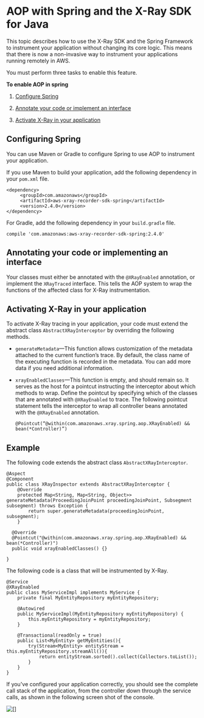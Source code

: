 # AOP with Spring and the X\-Ray SDK for Java<a name="xray-sdk-java-aop-spring"></a>

This topic describes how to use the X\-Ray SDK and the Spring Framework to instrument your application without changing its core logic\. This means that there is now a non\-invasive way to instrument your applications running remotely in AWS\.

You must perform three tasks to enable this feature\.

**To enable AOP in spring**

1. [Configure Spring](#xray-sdk-java-aop-spring-configuration)

1. [Annotate your code or implement an interface](#xray-sdk-java-aop-annotate-or-implement)

1. [Activate X\-Ray in your application](#xray-sdk-java-aop-activate-xray)

## Configuring Spring<a name="xray-sdk-java-aop-spring-configuration"></a>

You can use Maven or Gradle to configure Spring to use AOP to instrument your application\.

If you use Maven to build your application, add the following dependency in your `pom.xml` file\.

```
<dependency> 
     <groupId>com.amazonaws</groupId> 
     <artifactId>aws-xray-recorder-sdk-spring</artifactId> 
     <version>2.4.0</version> 
</dependency>
```

For Gradle, add the following dependency in your `build.gradle` file\.

```
compile 'com.amazonaws:aws-xray-recorder-sdk-spring:2.4.0'
```

## Annotating your code or implementing an interface<a name="xray-sdk-java-aop-annotate-or-implement"></a>

Your classes must either be annotated with the `@XRayEnabled` annotation, or implement the `XRayTraced` interface\. This tells the AOP system to wrap the functions of the affected class for X\-Ray instrumentation\.

## Activating X\-Ray in your application<a name="xray-sdk-java-aop-activate-xray"></a>

To activate X\-Ray tracing in your application, your code must extend the abstract class `AbstractXRayInterceptor` by overriding the following methods\.
+ `generateMetadata`—This function allows customization of the metadata attached to the current function’s trace\. By default, the class name of the executing function is recorded in the metadata\. You can add more data if you need additional information\.
+ `xrayEnabledClasses`—This function is empty, and should remain so\. It serves as the host for a pointcut instructing the interceptor about which methods to wrap\. Define the pointcut by specifying which of the classes that are annotated with `@XRayEnabled` to trace\. The following pointcut statement tells the interceptor to wrap all controller beans annotated with the `@XRayEnabled` annotation\.

  ```
  @Pointcut(“@within(com.amazonaws.xray.spring.aop.XRayEnabled) && bean(*Controller)”)
  ```

## Example<a name="xray-sdk-java-aop-example"></a>

The following code extends the abstract class `AbstractXRayInterceptor`\.

```
@Aspect
@Component
public class XRayInspector extends AbstractXRayInterceptor {    
    @Override    
    protected Map<String, Map<String, Object>> generateMetadata(ProceedingJoinPoint proceedingJoinPoint, Subsegment subsegment) throws Exception {      
        return super.generateMetadata(proceedingJoinPoint, subsegment);    
    }    
  
  @Override    
  @Pointcut("@within(com.amazonaws.xray.spring.aop.XRayEnabled) && bean(*Controller)")    
  public void xrayEnabledClasses() {}
  
}
```

The following code is a class that will be instrumented by X\-Ray\.

```
@Service
@XRayEnabled
public class MyServiceImpl implements MyService {    
    private final MyEntityRepository myEntityRepository;    
    
    @Autowired    
    public MyServiceImpl(MyEntityRepository myEntityRepository) {        
        this.myEntityRepository = myEntityRepository;    
    }    
    
    @Transactional(readOnly = true)    
    public List<MyEntity> getMyEntities(){        
        try(Stream<MyEntity> entityStream = this.myEntityRepository.streamAll()){            
            return entityStream.sorted().collect(Collectors.toList());        
        }    
    }
}
```

If you've configured your application correctly, you should see the complete call stack of the application, from the controller down through the service calls, as shown in the following screen shot of the console\.

![\[\]](http://docs.aws.amazon.com/xray/latest/devguide/images/aop-spring-console.png)